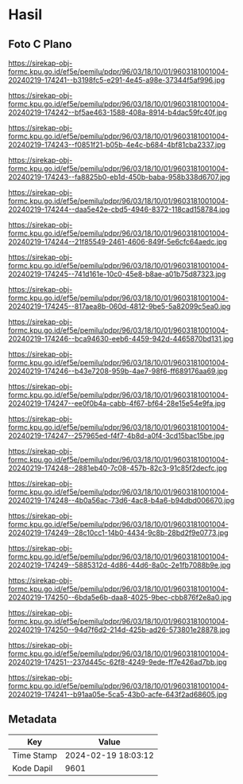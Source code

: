 # Hasil

## Foto C Plano

https://sirekap-obj-formc.kpu.go.id/ef5e/pemilu/pdpr/96/03/18/10/01/9603181001004-20240219-174241--b3198fc5-e291-4e45-a98e-37344f5af996.jpg

https://sirekap-obj-formc.kpu.go.id/ef5e/pemilu/pdpr/96/03/18/10/01/9603181001004-20240219-174242--bf5ae463-1588-408a-8914-b4dac59fc40f.jpg

https://sirekap-obj-formc.kpu.go.id/ef5e/pemilu/pdpr/96/03/18/10/01/9603181001004-20240219-174243--f0851f21-b05b-4e4c-b684-4bf81cba2337.jpg

https://sirekap-obj-formc.kpu.go.id/ef5e/pemilu/pdpr/96/03/18/10/01/9603181001004-20240219-174243--fa8825b0-eb1d-450b-baba-958b338d6707.jpg

https://sirekap-obj-formc.kpu.go.id/ef5e/pemilu/pdpr/96/03/18/10/01/9603181001004-20240219-174244--daa5e42e-cbd5-4946-8372-118cad158784.jpg

https://sirekap-obj-formc.kpu.go.id/ef5e/pemilu/pdpr/96/03/18/10/01/9603181001004-20240219-174244--21f85549-2461-4606-849f-5e6cfc64aedc.jpg

https://sirekap-obj-formc.kpu.go.id/ef5e/pemilu/pdpr/96/03/18/10/01/9603181001004-20240219-174245--741d161e-10c0-45e8-b8ae-a01b75d87323.jpg

https://sirekap-obj-formc.kpu.go.id/ef5e/pemilu/pdpr/96/03/18/10/01/9603181001004-20240219-174245--817aea8b-060d-4812-9be5-5a82099c5ea0.jpg

https://sirekap-obj-formc.kpu.go.id/ef5e/pemilu/pdpr/96/03/18/10/01/9603181001004-20240219-174246--bca94630-eeb6-4459-942d-4465870bd131.jpg

https://sirekap-obj-formc.kpu.go.id/ef5e/pemilu/pdpr/96/03/18/10/01/9603181001004-20240219-174246--b43e7208-959b-4ae7-98f6-ff689176aa69.jpg

https://sirekap-obj-formc.kpu.go.id/ef5e/pemilu/pdpr/96/03/18/10/01/9603181001004-20240219-174247--ee0f0b4a-cabb-4f67-bf64-28e15e54e9fa.jpg

https://sirekap-obj-formc.kpu.go.id/ef5e/pemilu/pdpr/96/03/18/10/01/9603181001004-20240219-174247--257965ed-f4f7-4b8d-a0f4-3cd15bac15be.jpg

https://sirekap-obj-formc.kpu.go.id/ef5e/pemilu/pdpr/96/03/18/10/01/9603181001004-20240219-174248--2881eb40-7c08-457b-82c3-91c85f2decfc.jpg

https://sirekap-obj-formc.kpu.go.id/ef5e/pemilu/pdpr/96/03/18/10/01/9603181001004-20240219-174248--4b0a56ac-73d6-4ac8-b4a6-b94dbd006670.jpg

https://sirekap-obj-formc.kpu.go.id/ef5e/pemilu/pdpr/96/03/18/10/01/9603181001004-20240219-174249--28c10cc1-14b0-4434-9c8b-28bd2f9e0773.jpg

https://sirekap-obj-formc.kpu.go.id/ef5e/pemilu/pdpr/96/03/18/10/01/9603181001004-20240219-174249--5885312d-4d86-44d6-8a0c-2e1fb7088b9e.jpg

https://sirekap-obj-formc.kpu.go.id/ef5e/pemilu/pdpr/96/03/18/10/01/9603181001004-20240219-174250--6bda5e6b-daa8-4025-9bec-cbb876f2e8a0.jpg

https://sirekap-obj-formc.kpu.go.id/ef5e/pemilu/pdpr/96/03/18/10/01/9603181001004-20240219-174250--94d7f6d2-214d-425b-ad26-573801e28878.jpg

https://sirekap-obj-formc.kpu.go.id/ef5e/pemilu/pdpr/96/03/18/10/01/9603181001004-20240219-174251--237d445c-62f8-4249-9ede-ff7e426ad7bb.jpg

https://sirekap-obj-formc.kpu.go.id/ef5e/pemilu/pdpr/96/03/18/10/01/9603181001004-20240219-174241--b91aa05e-5ca5-43b0-acfe-643f2ad68605.jpg


## Metadata

| Key        | Value               |
| ---------- | ------------------- |
| Time Stamp | 2024-02-19 18:03:12 |
| Kode Dapil | 9601                |



